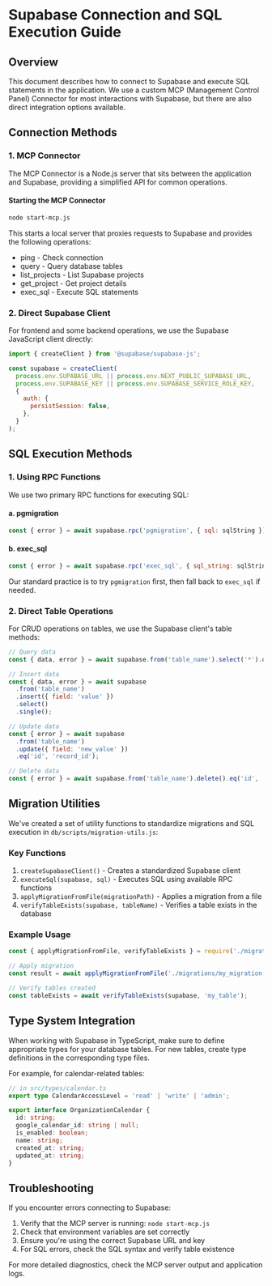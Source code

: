 # Supabase Connection and SQL Execution Guide

## Overview

This document describes how to connect to Supabase and execute SQL statements in the application. We use a custom MCP (Management Control Panel) Connector for most interactions with Supabase, but there are also direct integration options available.

## Connection Methods

### 1. MCP Connector

The MCP Connector is a Node.js server that sits between the application and Supabase, providing a simplified API for common operations.

#### Starting the MCP Connector

```bash
node start-mcp.js
```

This starts a local server that proxies requests to Supabase and provides the following operations:

- ping - Check connection
- query - Query database tables
- list_projects - List Supabase projects
- get_project - Get project details
- exec_sql - Execute SQL statements

### 2. Direct Supabase Client

For frontend and some backend operations, we use the Supabase JavaScript client directly:

```javascript
import { createClient } from '@supabase/supabase-js';

const supabase = createClient(
  process.env.SUPABASE_URL || process.env.NEXT_PUBLIC_SUPABASE_URL,
  process.env.SUPABASE_KEY || process.env.SUPABASE_SERVICE_ROLE_KEY,
  {
    auth: {
      persistSession: false,
    },
  }
);
```

## SQL Execution Methods

### 1. Using RPC Functions

We use two primary RPC functions for executing SQL:

#### a. pgmigration

```javascript
const { error } = await supabase.rpc('pgmigration', { sql: sqlString });
```

#### b. exec_sql

```javascript
const { error } = await supabase.rpc('exec_sql', { sql_string: sqlString });
```

Our standard practice is to try `pgmigration` first, then fall back to `exec_sql` if needed.

### 2. Direct Table Operations

For CRUD operations on tables, we use the Supabase client's table methods:

```javascript
// Query data
const { data, error } = await supabase.from('table_name').select('*').order('created_at').limit(10);

// Insert data
const { data, error } = await supabase
  .from('table_name')
  .insert({ field: 'value' })
  .select()
  .single();

// Update data
const { error } = await supabase
  .from('table_name')
  .update({ field: 'new_value' })
  .eq('id', 'record_id');

// Delete data
const { error } = await supabase.from('table_name').delete().eq('id', 'record_id');
```

## Migration Utilities

We've created a set of utility functions to standardize migrations and SQL execution in `db/scripts/migration-utils.js`:

### Key Functions

1. `createSupabaseClient()` - Creates a standardized Supabase client
2. `executeSql(supabase, sql)` - Executes SQL using available RPC functions
3. `applyMigrationFromFile(migrationPath)` - Applies a migration from a file
4. `verifyTableExists(supabase, tableName)` - Verifies a table exists in the database

### Example Usage

```javascript
const { applyMigrationFromFile, verifyTableExists } = require('./migration-utils');

// Apply migration
const result = await applyMigrationFromFile('./migrations/my_migration.sql');

// Verify tables created
const tableExists = await verifyTableExists(supabase, 'my_table');
```

## Type System Integration

When working with Supabase in TypeScript, make sure to define appropriate types for your database tables. For new tables, create type definitions in the corresponding type files.

For example, for calendar-related tables:

```typescript
// in src/types/calendar.ts
export type CalendarAccessLevel = 'read' | 'write' | 'admin';

export interface OrganizationCalendar {
  id: string;
  google_calendar_id: string | null;
  is_enabled: boolean;
  name: string;
  created_at: string;
  updated_at: string;
}
```

## Troubleshooting

If you encounter errors connecting to Supabase:

1. Verify that the MCP server is running: `node start-mcp.js`
2. Check that environment variables are set correctly
3. Ensure you're using the correct Supabase URL and key
4. For SQL errors, check the SQL syntax and verify table existence

For more detailed diagnostics, check the MCP server output and application logs.

